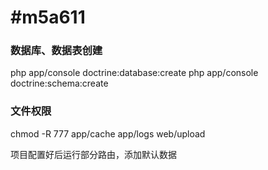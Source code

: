 #m5a611
======

### 数据库、数据表创建
php app/console doctrine:database:create
php app/console doctrine:schema:create

### 文件权限
chmod -R 777 app/cache app/logs web/upload 

项目配置好后运行部分路由，添加默认数据
